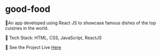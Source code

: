 # good-food

📌An app developed using React JS to showcase famous dishes of the top cuisines in the world.

📌 Tech Stack: HTML, CSS, JavaScript, ReactJS

📌 See the Project Live <a href="https://goodfood-neh-codes.netlify.app/" target="_blank">Here</a>


